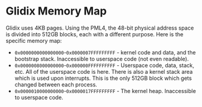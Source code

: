 Glidix Memory Map
=================

Glidix uses 4KB pages. Using the PML4, the 48-bit physical address space is divided into 512GB blocks, each with a different purpose. Here is the specific memory map:

 * `0x0000000000000000`-`0x0000007FFFFFFFFF` - kernel code and data, and the bootstrap stack. Inaccessible to userspace code (not even readable).
 * `0x0000008000000000`-`0x000000FFFFFFFFFF` - Userspace code, data, stack, etc. All of the userspace code is here. There is also a kernel stack area which is used upon interrupts. This is the only 512GB block which gets changed between each process.
 * `0x0000010000000000`-`0x0000017FFFFFFFFF` - The kernel heap. Inaccessible to userspace code.
